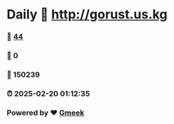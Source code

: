 # Daily :link: http://gorust.us.kg 
### :page_facing_up: [44](http://gorust.us.kg/tag.html) 
### :speech_balloon: 0 
### :hibiscus: 150239 
### :alarm_clock: 2025-02-20 01:12:35 
### Powered by :heart: [Gmeek](https://github.com/Meekdai/Gmeek)

